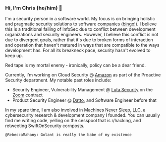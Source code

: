 ### Hi, I'm Chris (he/him) 👋

I'm a security person in a software world. My focus is on bringing holistic and pragmatic security solutions to software companies ([bingo!](https://github.com/swagitda/infosec-buzzword-bingo)). I believe this is a traditional failing of InfoSec due to conflict between development organizations and security engineers. However, I believe this conflict is not due to divergent goals, rather that it's due to broken forms of interaction and operation that haven't matured in ways that are compatible to the ways development has. For all its breakneck pace, security hasn't evolved to keep up.

Red tape is my mortal enemy - ironically, policy can be a dear friend.

Currently, I'm working on Cloud Security @ [Amazon](https://www.aboutamazon.com/our-company) as part of the Proactive Security department. My notable past roles include:
- Security Engineer, Vulnerability Management @ [Luta Security](https://www.lutasecurity.com/) on the [Zoom](https://zoom.us/) contract
- Product Security Engineer @ [Datto](https://datto.com), and Software Engineer before that

In my spare time, I am also involved in [Machines Never Sleep, LLC](https://mns.llc/), a cybersecurity research & development company I founded. You can usually find me writing code, yelling on the cesspool that is r/hacking, and retweeting SwiftOnSecurity cornposts.

```
@RebeccaMahany: Golant is really the babe of my existence
```
